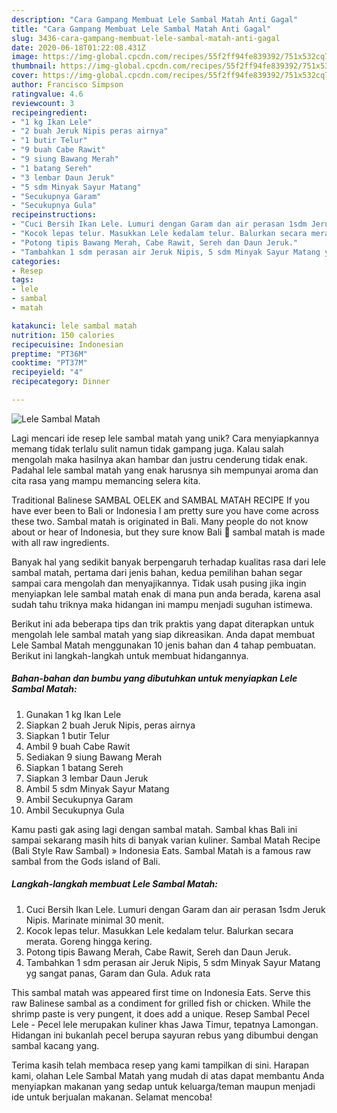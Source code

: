 ```yaml
---
description: "Cara Gampang Membuat Lele Sambal Matah Anti Gagal"
title: "Cara Gampang Membuat Lele Sambal Matah Anti Gagal"
slug: 3436-cara-gampang-membuat-lele-sambal-matah-anti-gagal
date: 2020-06-18T01:22:08.431Z
image: https://img-global.cpcdn.com/recipes/55f2ff94fe839392/751x532cq70/lele-sambal-matah-foto-resep-utama.jpg
thumbnail: https://img-global.cpcdn.com/recipes/55f2ff94fe839392/751x532cq70/lele-sambal-matah-foto-resep-utama.jpg
cover: https://img-global.cpcdn.com/recipes/55f2ff94fe839392/751x532cq70/lele-sambal-matah-foto-resep-utama.jpg
author: Francisco Simpson
ratingvalue: 4.6
reviewcount: 3
recipeingredient:
- "1 kg Ikan Lele"
- "2 buah Jeruk Nipis peras airnya"
- "1 butir Telur"
- "9 buah Cabe Rawit"
- "9 siung Bawang Merah"
- "1 batang Sereh"
- "3 lembar Daun Jeruk"
- "5 sdm Minyak Sayur Matang"
- "Secukupnya Garam"
- "Secukupnya Gula"
recipeinstructions:
- "Cuci Bersih Ikan Lele. Lumuri dengan Garam dan air perasan 1sdm Jeruk Nipis. Marinate minimal 30 menit."
- "Kocok lepas telur. Masukkan Lele kedalam telur. Balurkan secara merata. Goreng hingga kering."
- "Potong tipis Bawang Merah, Cabe Rawit, Sereh dan Daun Jeruk."
- "Tambahkan 1 sdm perasan air Jeruk Nipis, 5 sdm Minyak Sayur Matang yg sangat panas, Garam dan Gula. Aduk rata"
categories:
- Resep
tags:
- lele
- sambal
- matah

katakunci: lele sambal matah 
nutrition: 150 calories
recipecuisine: Indonesian
preptime: "PT36M"
cooktime: "PT37M"
recipeyield: "4"
recipecategory: Dinner

---
```



![Lele Sambal Matah](https://img-global.cpcdn.com/recipes/55f2ff94fe839392/751x532cq70/lele-sambal-matah-foto-resep-utama.jpg)

Lagi mencari ide resep lele sambal matah yang unik? Cara menyiapkannya memang tidak terlalu sulit namun tidak gampang juga. Kalau salah mengolah maka hasilnya akan hambar dan justru cenderung tidak enak. Padahal lele sambal matah yang enak harusnya sih mempunyai aroma dan cita rasa yang mampu memancing selera kita.

Traditional Balinese SAMBAL OELEK and SAMBAL MATAH RECIPE If you have ever been to Bali or Indonesia I am pretty sure you have come across these two. Sambal matah is originated in Bali. Many people do not know about or hear of Indonesia, but they sure know Bali 🙂 sambal matah is made with all raw ingredients.

Banyak hal yang sedikit banyak berpengaruh terhadap kualitas rasa dari lele sambal matah, pertama dari jenis bahan, kedua pemilihan bahan segar sampai cara mengolah dan menyajikannya. Tidak usah pusing jika ingin menyiapkan lele sambal matah enak di mana pun anda berada, karena asal sudah tahu triknya maka hidangan ini mampu menjadi suguhan istimewa.


Berikut ini ada beberapa tips dan trik praktis yang dapat diterapkan untuk mengolah lele sambal matah yang siap dikreasikan. Anda dapat membuat Lele Sambal Matah menggunakan 10 jenis bahan dan 4 tahap pembuatan. Berikut ini langkah-langkah untuk membuat hidangannya.

<!--inarticleads1-->

##### Bahan-bahan dan bumbu yang dibutuhkan untuk menyiapkan Lele Sambal Matah:

1. Gunakan 1 kg Ikan Lele
1. Siapkan 2 buah Jeruk Nipis, peras airnya
1. Siapkan 1 butir Telur
1. Ambil 9 buah Cabe Rawit
1. Sediakan 9 siung Bawang Merah
1. Siapkan 1 batang Sereh
1. Siapkan 3 lembar Daun Jeruk
1. Ambil 5 sdm Minyak Sayur Matang
1. Ambil Secukupnya Garam
1. Ambil Secukupnya Gula


Kamu pasti gak asing lagi dengan sambal matah. Sambal khas Bali ini sampai sekarang masih hits di banyak varian kuliner. Sambal Matah Recipe (Bali Style Raw Sambal) » Indonesia Eats. Sambal Matah is a famous raw sambal from the Gods island of Bali. 

<!--inarticleads2-->

##### Langkah-langkah membuat Lele Sambal Matah:

1. Cuci Bersih Ikan Lele. Lumuri dengan Garam dan air perasan 1sdm Jeruk Nipis. Marinate minimal 30 menit.
1. Kocok lepas telur. Masukkan Lele kedalam telur. Balurkan secara merata. Goreng hingga kering.
1. Potong tipis Bawang Merah, Cabe Rawit, Sereh dan Daun Jeruk.
1. Tambahkan 1 sdm perasan air Jeruk Nipis, 5 sdm Minyak Sayur Matang yg sangat panas, Garam dan Gula. Aduk rata


This sambal matah was appeared first time on Indonesia Eats. Serve this raw Balinese sambal as a condiment for grilled fish or chicken. While the shrimp paste is very pungent, it does add a unique. Resep Sambal Pecel Lele - Pecel lele merupakan kuliner khas Jawa Timur, tepatnya Lamongan. Hidangan ini bukanlah pecel berupa sayuran rebus yang dibumbui dengan sambal kacang yang. 

Terima kasih telah membaca resep yang kami tampilkan di sini. Harapan kami, olahan Lele Sambal Matah yang mudah di atas dapat membantu Anda menyiapkan makanan yang sedap untuk keluarga/teman maupun menjadi ide untuk berjualan makanan. Selamat mencoba!
